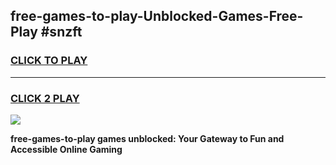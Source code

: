 
## free-games-to-play-Unblocked-Games-Free-Play #snzft
<h3>
<a href="https://us.freeplayer.one?title=free-games-to-play&ref=9M">CLICK TO PLAY</a></h3>
<hr>

<h3>
<a href="https://us.freeplayer.one?title=free-games-to-play&ref=9M">CLICK 2 PLAY</a>
  
</h3>

<a href="https://us.freeplayer.one?title=free-games-to-play&ref=9M"><img src="https://clearcache.store/games.png"></a>


**free-games-to-play games unblocked: Your Gateway to Fun and Accessible Online Gaming**
